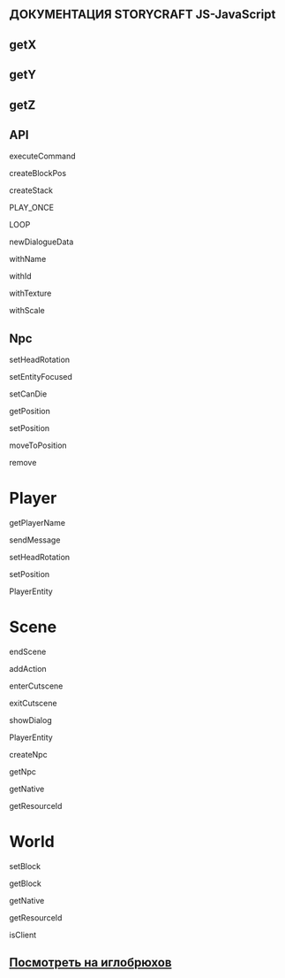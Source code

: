 ## ДОКУМЕНТАЦИЯ STORYCRAFT JS-JavaScript 

## getX

## getY

## getZ

## API

executeCommand

createBlockPos

createStack

PLAY_ONCE

LOOP

newDialogueData

withName

withId

withTexture

withScale

## Npc

setHeadRotation

setEntityFocused

setCanDie

getPosition

setPosition

moveToPosition

remove

# Player

getPlayerName

sendMessage

setHeadRotation

setPosition

PlayerEntity

# Scene

endScene

addAction

enterCutscene

exitCutscene

showDialog

PlayerEntity

createNpc

getNpc

getNative

getResourceId

# World

setBlock

getBlock

getNative

getResourceId

isClient

## [Посмотреть на иглобрюхов](https://yandex.ru/images/search?from=tabbar&text=иглобрюх)